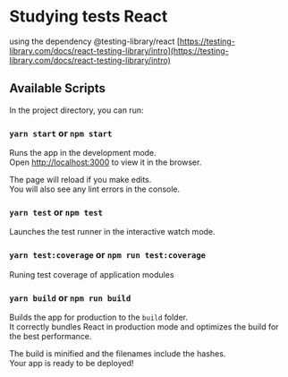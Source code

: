 # Studying tests React

using the dependency @testing-library/react [https://testing-library.com/docs/react-testing-library/intro](https://testing-library.com/docs/react-testing-library/intro)

## Available Scripts

In the project directory, you can run:

### `yarn start` or `npm start`

Runs the app in the development mode.<br />
Open [http://localhost:3000](http://localhost:3000) to view it in the browser.

The page will reload if you make edits.<br />
You will also see any lint errors in the console.

### `yarn test` or `npm test`

Launches the test runner in the interactive watch mode.

### `yarn test:coverage` or `npm run test:coverage`

Runing test coverage of application modules

### `yarn build` or `npm run build`

Builds the app for production to the `build` folder.<br />
It correctly bundles React in production mode and optimizes the build for the best performance.

The build is minified and the filenames include the hashes.<br />
Your app is ready to be deployed!

